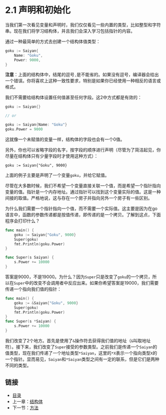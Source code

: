 # 2.1 声明和初始化

当我们第一次看见变量和声明时，我们仅仅看见一些内置的类型，比如整型和字符串。现在我们将学习结构体，并且我们会深入学习包括指针的内容。

通过一种最简单的方式去创建一个结构体值类型：

```go
goku := Saiyan{
    Name: "Goku",
    Power: 9000,
}
```

**注意**：上面的结构体中，结尾的逗号`,`是不能省的。如果没有逗号，编译器会给出一个错误。你将喜欢上这种一致性要求，特别是如果你已经使用一种相反的语言或格式。

我们不需要给结构体设置任何值甚至任何字段。这2中方式都是有效的：

```go
goku := Saiyan{}

// or

goku := Saiyan{Name: "Goku"}
goku.Power = 9000
```

这就像一个未赋值的变量一样，结构体的字段也会有一个0值。

另外，你也可以省略字段的名字，按字段的顺序进行声明（尽管为了简洁起见，你尽量在结构体只有少量字段时才使用这种方式）：

`goku := Saiyan{"Goku", 9000}`

上面的例子主要是声明了一个变量`goku`，并给它赋值。

尽管在大多数时候，我们不希望一个变量直接关联一个值，而是希望一个指针指向变量的值。指针是一个内存地址。通过指针可以找到这个变量实际的值。这是一种间接的取值。严格地说，这与存在一个房子并指向另外一个房子有一些区别。

为什么我们需要一个指针指向一个值，而不需要一个实际值。这主要是因为在go语言中，函数的参数传递都是按值传递，即传递的是一个拷贝。了解到这点，下面程序会打印什么？

```go
func main() {
    goku := Saiyan{"Goku", 9000}
    Super(goku)
    fmt.Println(goku.Power)
}

func Super(s Saiyan) {
    s.Power += 10000
}
```

答案是9000，不是19000。为什么？因为`Super`只是改变了`goku`的一个拷贝，所以在`Super`中的改变不会调用者中反应出来。如果你希望答案是19000，我们需要传递一个指向我们值的指针：

```go
func main() {
    goku := &Saiyan{"Goku", 9000}
    Super(goku)
    fmt.Println(goku.Power)
}
func Super(s *Saiyan) {
    s.Power += 10000
}
```

我们改变了2个地方。首先是使用了`&`操作符去获得我们值的地址（`&`叫取地址符）。接下来，我们改变了`Super`接受的参数类型。之前我们是传递一个`Saiyan`的值类型，现在我们传递了一个地址类型`*Saiyan`，这里的`*X`表示一个指向类型`X`的一个指针。显而易见，`Saiyan`和`*Saiyan`类型之间有一定的联系，但是它们是两种不同的类型。



## 链接

- [目录](directory.md)
- 上一章：[结构体](2.0.md)
- 下一节：[方法](2.2.md)
